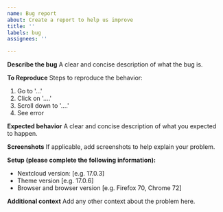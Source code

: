 ```yaml
---
name: Bug report
about: Create a report to help us improve
title: ''
labels: bug
assignees: ''

---
```


**Describe the bug**
A clear and concise description of what the bug is.

**To Reproduce**
Steps to reproduce the behavior:
1. Go to '...'
2. Click on '....'
3. Scroll down to '....'
4. See error

**Expected behavior**
A clear and concise description of what you expected to happen.

**Screenshots**
If applicable, add screenshots to help explain your problem.

**Setup (please complete the following information):**
 - Nextcloud version: [e.g. 17.0.3]
 - Theme version [e.g. 17.0.6]
 - Browser and browser version [e.g. Firefox 70, Chrome 72]

**Additional context**
Add any other context about the problem here.
